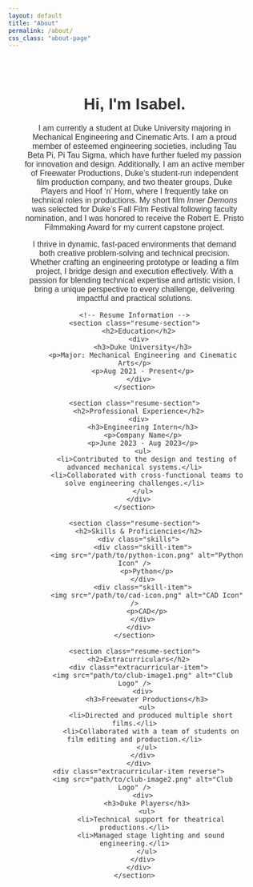 ```yaml
---
layout: default
title: "About"
permalink: /about/
css_class: "about-page"
---
```


<div class="about-wrapper">
  <div class="about-content">
    <h1>Hi, I'm Isabel.</h1>
    <p>
      I am currently a student at Duke University majoring in Mechanical Engineering and Cinematic Arts. 
      I am a proud member of esteemed engineering societies, including Tau Beta Pi, Pi Tau Sigma, which 
      have further fueled my passion for innovation and design. Additionally, I am an active member of 
      Freewater Productions, Duke’s student-run independent film production company, and two theater 
      groups, Duke Players and Hoof ‘n’ Horn, where I frequently take on technical roles in productions. 
      My short film <i>Inner Demons</i> was selected for Duke’s Fall Film Festival following faculty nomination, 
      and I was honored to receive the Robert E. Pristo Filmmaking Award for my current capstone project.
    </p>
    <p>
      I thrive in dynamic, fast-paced environments that demand both creative problem-solving and technical precision. 
      Whether crafting an engineering prototype or leading a film project, I bridge design and execution effectively. 
      With a passion for blending technical expertise and artistic vision, I bring a unique perspective to every challenge, 
      delivering impactful and practical solutions.
    </p>

    <!-- Resume Information -->
    <section class="resume-section">
      <h2>Education</h2>
      <div>
        <h3>Duke University</h3>
        <p>Major: Mechanical Engineering and Cinematic Arts</p>
        <p>Aug 2021 - Present</p>
      </div>
    </section>

    <section class="resume-section">
      <h2>Professional Experience</h2>
      <div>
        <h3>Engineering Intern</h3>
        <p>Company Name</p>
        <p>June 2023 - Aug 2023</p>
        <ul>
          <li>Contributed to the design and testing of advanced mechanical systems.</li>
          <li>Collaborated with cross-functional teams to solve engineering challenges.</li>
        </ul>
      </div>
    </section>

    <section class="resume-section">
      <h2>Skills & Proficiencies</h2>
      <div class="skills">
        <div class="skill-item">
          <img src="/path/to/python-icon.png" alt="Python Icon" />
          <p>Python</p>
        </div>
        <div class="skill-item">
          <img src="/path/to/cad-icon.png" alt="CAD Icon" />
          <p>CAD</p>
        </div>
      </div>
    </section>

    <section class="resume-section">
      <h2>Extracurriculars</h2>
      <div class="extracurricular-item">
        <img src="path/to/club-image1.png" alt="Club Logo" />
        <div>
          <h3>Freewater Productions</h3>
          <ul>
            <li>Directed and produced multiple short films.</li>
            <li>Collaborated with a team of students on film editing and production.</li>
          </ul>
        </div>
      </div>
      <div class="extracurricular-item reverse">
        <img src="path/to/club-image2.png" alt="Club Logo" />
        <div>
          <h3>Duke Players</h3>
          <ul>
            <li>Technical support for theatrical productions.</li>
            <li>Managed stage lighting and sound engineering.</li>
          </ul>
        </div>
      </div>
    </section>
  </div>
</div>

<style>
  /* Center the text and reduce font size */
  .about-wrapper {
    text-align: center;
    padding: 2rem;
    font-family: 'Poppins', sans-serif;
  }

  .about-content {
    max-width: 800px;
    margin: 0 auto;
    color: #333;
    font-size: 1rem; /* Slightly smaller font */
  }

  .resume-section {
    margin-top: 2rem;
    text-align: left;
  }

  .resume-section h2 {
    font-size: 1.5rem;
    margin-bottom: 1rem;
  }

  .skills {
    display: flex;
    justify-content: center;
    gap: 1rem;
    flex-wrap: wrap;
  }

  .skill-item {
    text-align: center;
    width: 100px;
  }

  .skill-item img {
    width: 50px;
    height: 50px;
  }

  .extracurricular-item {
    display: flex;
    align-items: center;
    margin-bottom: 2rem;
  }

  .extracurricular-item img {
    width: 100px;
    height: 100px;
    margin-right: 1rem;
  }

  .extracurricular-item.reverse {
    flex-direction: row-reverse;
  }

  .extracurricular-item.reverse img {
    margin-right: 0;
    margin-left: 1rem;
  }
</style>

